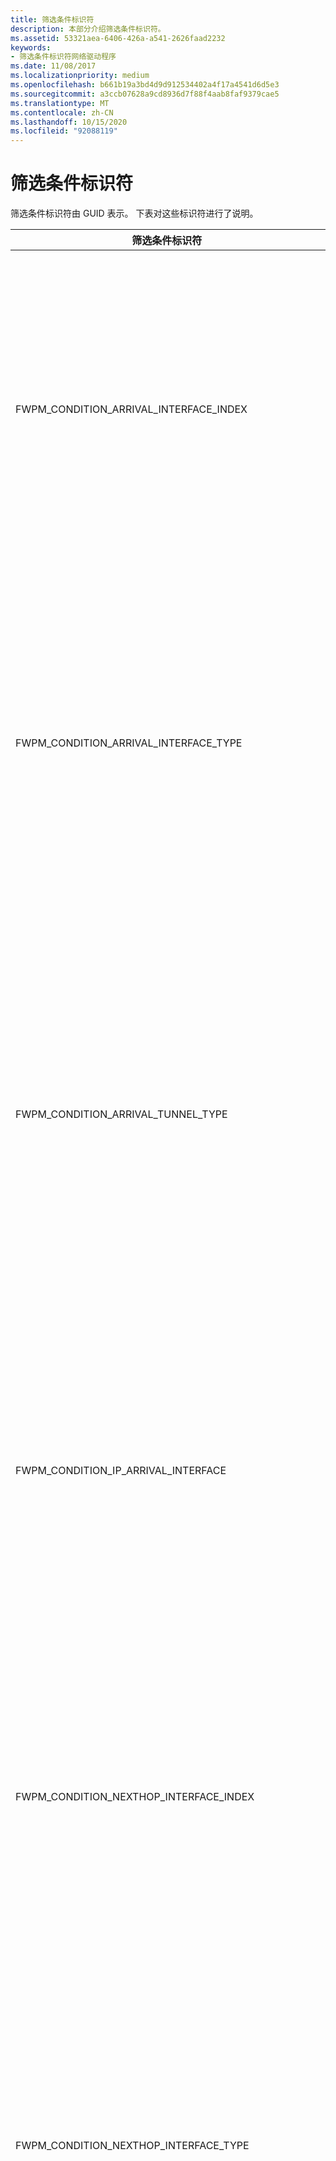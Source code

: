 ```yaml
---
title: 筛选条件标识符
description: 本部分介绍筛选条件标识符。
ms.assetid: 53321aea-6406-426a-a541-2626faad2232
keywords:
- 筛选条件标识符网络驱动程序
ms.date: 11/08/2017
ms.localizationpriority: medium
ms.openlocfilehash: b661b19a3bd4d9d912534402a4f17a4541d6d5e3
ms.sourcegitcommit: a3ccb07628a9cd8936d7f88f4aab8faf9379cae5
ms.translationtype: MT
ms.contentlocale: zh-CN
ms.lasthandoff: 10/15/2020
ms.locfileid: "92088119"
---
```

# <a name="filtering-condition-identifiers"></a>筛选条件标识符

筛选条件标识符由 GUID 表示。 下表对这些标识符进行了说明。

|筛选条件标识符|说明|
|----|----|
|FWPM_CONDITION_ARRIVAL_INTERFACE_INDEX|网络堆栈枚举的到达网络接口的索引。</br>WFP 使用到达接口来匹配此条件。 到达接口是在执行弱主机或转发之前，从网络进入 IP 堆栈入站之前，数据包看到的第一个接口。</br>出于重新授权目的，这种情况是不对称的，因为它本身就是入站条件。 这意味着，当延伸响应出站数据包上的入站连接时，WFP 将对此条件使用空值。</br>若要处理重新授权，必须使用第二个筛选器。 此第二个筛选器可以允许或阻止空值，也可以使用在这种情况下具有有效值的不同条件。 如果到达接口条件，接口条件的下一个跃点类将在出站数据包上具有有效接口。</br>请注意，此功能仅在 Windows Server 2008 R2、Windows 7 和更高版本的 Windows 中可用。|
|FWPM_CONDITION_ARRIVAL_INTERFACE_TYPE|由 Internet 分配的编号颁发机构 (IANA) 定义的到达网络接口的类型。 有关详细信息，请参阅 [IANAifType 定义](https://www.iana.org/assignments/ianaiftype-mib/ianaiftype-mib)。</br>WFP 使用到达接口来匹配此条件。 到达接口是在执行弱主机或转发之前，从网络进入 IP 堆栈入站之前，数据包看到的第一个接口。</br>出于重新授权目的，这种情况是不对称的，因为它本身就是入站条件。 这意味着，当延伸响应出站数据包上的入站连接时，WFP 将对此条件使用空值。</br>若要处理重新授权，必须使用第二个筛选器。 此第二个筛选器可以允许或阻止空值，也可以使用在这种情况下具有有效值的不同条件。 如果到达接口条件，接口条件的下一个跃点类将在出站数据包上具有有效接口。</br>请注意，这只在 Windows Server 2008 R2、Windows 7 和更高版本的 Windows 中 v。|
|FWPM_CONDITION_ARRIVAL_TUNNEL_TYPE|如果 IF_TYPE_TUNNEL [IP_ADAPTER_ADDRESSES](/windows/win32/api/iptypes/ns-iptypes-ip_adapter_addresses_lh) 结构的 IfType 成员，则为隧道使用的封装方法。 隧道类型由 IANA 定义。 有关详细信息，请参阅 [IANAifType 定义](https://www.iana.org/assignments/ianaiftype-mib/ianaiftype-mib) 和 Windows SDK [IP 帮助器](./ip-helper.md) 文档。</br>WFP 使用到达接口来匹配此条件。 到达接口是在执行弱主机或转发之前，从网络进入 IP 堆栈入站之前，数据包看到的第一个接口。</br>出于重新授权目的，这种情况是不对称的，因为它本身就是入站条件。 这意味着，当延伸响应出站数据包上的入站连接时，WFP 将对此条件使用空值。</br>若要处理重新授权，必须使用第二个筛选器。 此第二个筛选器可以允许或阻止空值，也可以使用在这种情况下具有有效值的不同条件。 如果到达接口条件，接口条件的下一个跃点类将在出站数据包上具有有效接口。</br>请注意，此功能仅在 Windows Server 2008 R2、Windows 7 和更高版本的 Windows 中可用。|
|FWPM_CONDITION_IP_ARRIVAL_INTERFACE|与到达 IP 地址关联的网络接口的 [LUID](/windows-hardware/drivers/ddi/igpupvdev/ns-igpupvdev-_luid) 。</br>WFP 使用到达接口来匹配此条件。 到达接口是在执行弱主机或转发之前，从网络进入 IP 堆栈入站之前，数据包看到的第一个接口。</br>出于重新授权目的，这种情况是不对称的，因为它本身就是入站条件。 这意味着，当延伸响应出站数据包上的入站连接时，WFP 将对此条件使用空值。</br>若要处理重新授权，必须使用第二个筛选器。 此第二个筛选器可以允许或阻止空值，也可以使用在这种情况下具有有效值的不同条件。 如果到达接口条件，接口条件的下一个跃点类将在出站数据包上具有有效接口。</br>请注意，此功能仅在 Windows Server 2008 R2、Windows 7 和更高版本的 Windows 中可用。|
|FWPM_CONDITION_NEXTHOP_INTERFACE_INDEX|网络堆栈枚举的到达网络接口的索引。</br>WFP 使用下一个跃点接口来匹配此条件。 下一个跃点接口是在执行弱主机或转发后，将 IP 堆栈向网络传出之前，数据包所看到的最后一个接口。</br>出于重新授权目的，这种情况是不对称的，因为它是固有的出站条件。 这意味着，当延伸响应入站数据包上的出站连接时，WFP 将对此条件使用空值。</br>若要处理重新授权，必须使用第二个筛选器。 此第二个筛选器可以允许或阻止空值，也可以使用在这种情况下具有有效值的不同条件。 对于下一个跃点接口条件，接口条件的到达类将在入站数据包上具有有效接口。</br>请注意，此功能仅在 Windows Server 2008 R2、Windows 7 和更高版本的 Windows 中可用。|
|FWPM_CONDITION_NEXTHOP_INTERFACE_TYPE|由 Internet 分配的编号颁发机构 (IANA) 定义的到达网络接口的类型。 有关详细信息，请参阅 [IANAifType 定义](https://www.iana.org/assignments/ianaiftype-mib/ianaiftype-mib)。</br>WFP 使用下一个跃点接口来匹配此条件。 下一个跃点接口是在执行弱主机或转发后，将 IP 堆栈向网络传出之前，数据包所看到的最后一个接口。</br>出于重新授权目的，这种情况是不对称的，因为它是固有的出站条件。 这意味着，当延伸响应入站数据包上的出站连接时，WFP 将对此条件使用空值。</br>若要处理重新授权，必须使用第二个筛选器。 此第二个筛选器可以允许或阻止空值，也可以使用在这种情况下具有有效值的不同条件。 对于下一个跃点接口条件，接口条件的到达类将在入站数据包上具有有效接口。</br>请注意，此功能仅在 Windows Server 2008 R2、Windows 7 和更高版本的 Windows 中可用。|
|FWPM_CONDITION_NEXTHOP_TUNNEL_TYPE|如果 IF_TYPE_TUNNEL [**IP_ADAPTER_ADDRESSES**](/windows/win32/api/iptypes/ns-iptypes-ip_adapter_addresses_lh)结构的**IfType**成员，则为隧道使用的封装方法。 隧道类型由 IANA 定义。 有关详细信息，请参阅 [IANAifType 定义](https://www.iana.org/assignments/ianaiftype-mib/ianaiftype-mib) 和 Windows SDK [IP 帮助器](./ip-helper.md) 文档。</br>WFP 使用下一个跃点接口来匹配此条件。 下一个跃点接口是在执行弱主机或转发后，将 IP 堆栈向网络传出之前，数据包所看到的最后一个接口。</br>出于重新授权目的，这种情况是不对称的，因为它是固有的出站条件。 这意味着，当延伸响应入站数据包上的出站连接时，WFP 将对此条件使用空值。</br>若要处理重新授权，必须使用第二个筛选器。 此第二个筛选器可以允许或阻止空值，也可以使用在这种情况下具有有效值的不同条件。 对于下一个跃点接口条件，接口条件的到达类将在入站数据包上具有有效接口。</br>请注意，此功能仅在 Windows Server 2008 R2、Windows 7 和更高版本的 Windows 中可用。|
|FWPM_CONDITION_IP_NEXTHOP_INTERFACE|与到达 IP 邮件关联的网络接口的[LUID](/windows-hardware/drivers/ddi/igpupvdev/ns-igpupvdev-_luid)</br>WFP 使用下一个跃点接口来匹配此条件。 下一个跃点接口是在执行弱主机或转发后，将 IP 堆栈向网络传出之前，数据包所看到的最后一个接口。</br>出于重新授权目的，这种情况是不对称的，因为它是固有的出站条件。 这意味着，当延伸响应入站数据包上的出站连接时，WFP 将对此条件使用空值。</br>若要处理重新授权，必须使用第二个筛选器。 此第二个筛选器可以允许或阻止空值，也可以使用在这种情况下具有有效值的不同条件。 对于下一个跃点接口条件，接口条件的到达类将在入站数据包上具有有效接口。</br>请注意，此功能仅在 Windows Server 2008 R2、Windows 7 和更高版本的 Windows 中可用。|
|FWPM_CONDITION_IP_LOCAL_ADDRESS|本地 IP 地址。|
|FWPM_CONDITION_IP_REMOTE_ADDRESS|远程 IP 地址。|
|FWPM_CONDITION_IP_SOURCE_ADDRESS|转发的数据包的源 IP 地址。|
|FWPM_CONDITION_IP_DESTINATION_ADDRESS|转发的数据包的目标 IP 地址。|
|FWPM_CONDITION_IP_LOCAL_ADDRESS_TYPE|本地 IP 地址类型。 可能的条件值为：</br>- NlatUnspecified</br>- NlatUnicast</br>- NlatAnycast</br>- NlatMulticast</br>- NlatBroadcast|
|FWPM_CONDITION_IP_DESTINATION_ADDRESS_TYPE|目标 IP 地址类型。 可能的条件值为：</br>- NlatUnspecified</br>- NlatUnicast</br>- NlatAnycast</br>- NlatMulticast</br>- NlatBroadcast|
|FWPM_CONDITION_IP_LOCAL_INTERFACE|与本地 IP 地址关联的网络接口的 LUID。|
|FWPM_CONDITION_IP_FORWARD_INTERFACE|要向其发送数据包的网络接口的 LUID。|
|FWPM_CONDITION_IP_PROTOCOL|[RFC 1700](https://tools.ietf.org/html/rfc1700)中指定的 IP 协议号。|
|FWPM_CONDITION_IP_LOCAL_PORT|本地传输协议端口号。|
|FWPM_CONDITION_IP_REMOTE_PORT|远程传输协议端口 |编号。|
|FWPM_CONDITION_ICMP_TYPE|在 [RFC 792](https://tools.ietf.org/html/rfc792)中指定的 "ICMP 类型" 字段。|
|FWPM_CONDITION_ICMP_CODE|在 [RFC 792](https://tools.ietf.org/html/rfc792)中指定的 "ICMP 代码" 字段。|
|FWPM_CONDITION_EMBEDDED_LOCAL_ADDRESS_TYPE|在 ICMP 数据包中嵌入的本地 IP 地址类型。 可能的条件值为：</br>- NlatUnspecified</br>- NlatUnicast</br>- NlatAnycast</br>- NlatMulticast</br>- NlatBroadcast|
|FWPM_CONDITION_EMBEDDED_REMOTE_ADDRESS|嵌入 ICMP 数据包的远程 IP 地址。|
|FWPM_CONDITION_EMBEDDED_PROTOCOL|在 ICMP 数据包中嵌入的 IP 协议号，如 [RFC 1700](https://tools.ietf.org/html/rfc1700)中所指定。|
|FWPM_CONDITION_EMBEDDED_LOCAL_PORT|在 ICMP 数据包中嵌入的本地传输协议端口号。|
|FWPM_CONDITION_EMBEDDED_REMOTE_PORT|在 ICMP 数据包中嵌入的远程传输协议端口号。|
|FWPM_CONDITION_FLAGS|筛选条件标志的组合的按位 "或"。 有关可能的标志的信息，请参阅 [筛选条件标志](filtering-condition-flags.md)。|
|FWPM_CONDITION_DIRECTION|数据报流量或数据流的方向。 可能的条件值为：</br>-FWP_DIRECTION_INBOUND</br>-FWP_DIRECTION_OUTBOUND</br></br>在数据报数据层和流数据包层中，此条件指定数据包的方向。</br>在流层和 ALE 流建立的层中，此条件指定连接的方向 (例如，本地应用程序启动连接时，入站数据包 FWPM_CONDITION_DIRECTION 设置为 FWP_DIRECTION_OUTBOUND) 。|
|FWPM_CONDITION_INTERFACE_INDEX|网络堆栈枚举的网络接口的索引。|
|FWPM_CONDITION_INTERFACE_TYPE|网络接口的总线类型。|
|FWPM_CONDITION_SUB_INTERFACE_INDEX|由网络堆栈枚举的逻辑网络接口的索引。|
|FWPM_CONDITION_SOURCE_INTERFACE_INDEX|网络堆栈枚举的转发数据包的源网络接口的索引。|
|FWPM_CONDITION_SOURCE_SUB_INTERFACE_INDEX|网络堆栈枚举的转发数据包的源逻辑网络接口的索引。|
|FWPM_CONDITION_DESTINATION_INTERFACE_INDEX|网络堆栈枚举的转发数据包的目标网络接口的索引。|
|FWPM_CONDITION_DESTINATION_SUB_INTERFACE_INDEX|网络堆栈枚举的转发数据包的目标逻辑网络接口的索引。|
|FWPM_CONDITION_ALE_APP_ID|应用程序的完整路径。|
|FWPM_CONDITION_ALE_USER_ID|本地用户的标识。|
|FWPM_CONDITION_ALE_REMOTE_USER_ID|远程用户的标识。|
|FWPM_CONDITION_ALE_REMOTE_MACHINE_ID|远程计算机的标识。|
|FWPM_CONDITION_ALE_PROMISCUOUS_MODE|允许或拒绝的原始套接字模式。 可能的条件值为：</br>-SIO_RCVALL</br>-SIO_RCVALL_IGMPMCAST</br>-SIO_RCVALL_MCAST</br>有关这些原始套接字模式的说明，请参阅 Microsoft Windows SDK 文档中的 [WSAIoctl](/windows/win32/api/winsock2/nf-winsock2-wsaioctl) 。|
|FWPM_CONDITION_ALE_SIO_FIREWALL_SYSTEM_PORT|保留以供内部使用。|
|FWPM_CONDITION_ALE_NAP_CONTEXT|保留以供内部使用。|
|FWPM_CONDITION_REMOTE_USER_TOKEN|远程用户的标识。|
|FWPM_CONDITION_RPC_IF_UUID|RPC 接口的 UUID。|
|FWPM_CONDITION_RPC_IF_VERSION|RPC 接口的版本。|
|FWPM_CONDITION_RCP_IF_FLAG|保留以供内部使用。|
|FWPM_CONDITION_DCOM_APP_ID|COM 应用程序的标识。|
|FWPM_CONDITION_IMAGE_NAME|应用程序的名称。|
|FWPM_CONDITION_RPC_PROTOCOL|RPC 协议。 可能的条件值为：</br>-RPC_PROTSEQ_TCP</br>-RPC_PROTSEQ_HTTP</br>-RPC_PROTSEQ_NMP|
|FWPM_CONDITION_RPC_AUTH_TYPE|身份验证服务类型。 有关身份验证服务类型的详细信息，请参阅 Windows SDK 文档的 RPC 部分中的 [身份验证-服务常量](/windows/desktop/Rpc/authentication-service-constants) 。|
|FWPM_CONDITION_RPC_AUTH_LEVEL|身份验证服务级别。 有关身份验证服务级别的详细信息，请参阅 Windows SDK 文档的 RPC 部分中的 [身份验证级别常量](/windows/desktop/Rpc/authentication-level-constants) 。|
|FWPM_CONDITION_SEC_ENCRYPT_ALGORITHM|基于证书的安全服务提供程序接口 (SSPI) 加密算法。|
|FWPM_CONDITION_SEC_KEY_SIZE|基于证书的安全服务提供程序接口 (SSPI) 加密密钥大小。|
|FWPM_CONDITION_IP_LOCAL_ADDRESS_V4|本地 IPv4 地址。|
|FWPM_CONDITION_IP_LOCAL_ADDRESS_V6|本地 IPv6 地址。|
|FWPM_CONDITION_PIPE|远程命名管道的名称。|
|FWPM_CONDITION_IP_REMOTE_ADDRESS_V4|远程 IPv4 地址。|
|FWPM_CONDITION_IP_REMOTE_ADDRESS_V6|远程 IPv6 地址。|
|FWPM_CONDITION_PROCESS_WITH_RPC_IF_UUID|具有 RPC 接口的进程的 UUID。|
|FWPM_CONDITION_RPC_EP_VALUE|保留以供内部使用。|
|FWPM_CONDITION_RPC_EP_FLAGS|保留以供内部使用。|
|FWPM_CONDITION_CLIENT_TOKEN|使用 RpcProxy 时客户端的标识。|
|FWPM_CONDITION_RPC_SERVER_NAME|RPC 服务器的名称（使用 RpcProxy 时）。|
|FWPM_CONDITION_RPC_SERVER_PORT|使用 RpcProxy 时 RPC 服务器上的端口。|
|FWPM_CONDITION_RPC_PROXY_AUTH_TYPE|RPC 代理身份验证服务类型。 有关身份验证服务类型的详细信息，请参阅 Windows SDK 文档的 RPC 部分中的 [身份验证-服务常量](/windows/desktop/Rpc/authentication-service-constants) 。|
|FWPM_CONDITION_TUNNEL_TYPE|隧道使用的封装方法。|
|FWPM_CONDITION_CLIENT_CERT_KEY_LENGTH|安全套接字层 (SSL) 客户端证书中的密钥长度。|
|FWPM_CONDITION_CLIENT_CERT_OID| (OID) 客户端证书中的对象标识符。|
|FWPM_CONDITION_INTERFACE_MAC_ADDRESS|发送或接收网络接口的物理地址。</br>**注意** 在 windows 8、Windows Server 2012 和更高版本的 Windows 中受支持。|
|FWPM_CONDITION_MAC_LOCAL_ADDRESS|本地网络接口的物理地址。 对于入站流量，这是帧中的目标 MAC 地址。 对于出站流量，这是帧的源 MAC 地址。</br>**注意**  在 windows 8、Windows Server 2012 和更高版本的 Windows 中受支持。|
|FWPM_CONDITION_MAC_REMOTE_ADDRESS|远程网络接口的物理地址。 对于入站流量，这是帧中的源 MAC 地址。 对于出站流量，这是帧的目标 MAC 地址。</br>**注意**  在 windows 8、Windows Server 2012 和更高版本的 Windows 中受支持。|
|FWPM_CONDITION_ETHER_TYPE|MAC 帧中指示的类型。 对于 IPv4 流量，此值为0x800，对于 IPv6 流量为0x86DD，对于 ARP 流量为0x806。  所有可能的值在 ntddndis 中定义为 NDIS_ETH_TYPE_Xxx。|
|FWPM_CONDITION_VLAN_ID|以太网 SNAP 标头中 VLAN 的标识符。</br>**注意**  在 windows 8、Windows Server 2012 和更高版本的 Windows 中受支持。|
|FWPM_CONDITION_NDIS_PORT|标识微型端口适配器端口的端口号。</br>**注意**  在 windows 8、Windows Server 2012 和更高版本的 Windows 中受支持。|
|FWPM_CONDITION_NDIS_MEDIA_TYPE|指定为 [NDIS_MEDIUM](/windows-hardware/drivers/ddi/ntddndis/ne-ntddndis-_ndis_medium) 枚举值之一的 NDIS 介质的类型。</br>**注意**  在 windows 8、Windows Server 2012 和更高版本的 Windows 中受支持。|
|FWPM_CONDITION_NDIS_PHYSICAL_MEDIA_TYPE|指定为 NDIS_PHYSICAL_MEDIUM 枚举值之一的通信接口的物理介质的类型。</br>**注意**  在 windows 8、Windows Server 2012 和更高版本的 Windows 中受支持。|
|FWPM_CONDITION_L2_FLAGS|用于 MAC 层的筛选条件标志组合的按位 "或"。 有关可能的标志的信息，请参阅 [筛选条件 L2 标志](filtering-condition-l2-flags.md)。</br>**注意**  在 windows 8、Windows Server 2012 和更高版本的 Windows 中受支持。|
|FWPM_CONDITION_MAC_LOCAL_ADDRESS_TYPE|本地 MAC 地址的链接类型。 这是在 FwpmTypes 中的 [DL_ADDRESS_TYPE](/windows/win32/api/fwpmtypes/ne-fwpmtypes-dl_address_type) 枚举中定义的值之一。</br>**注意**  在 windows 8、Windows Server 2012 和更高版本的 Windows 中受支持。|
|FWPM_CONDITION_MAC_REMOTE_ADDRESS_TYPE|远程 MAC 地址的链接类型。 这是在 FwpmTypes 中的 [DL_ADDRESS_TYPE](/windows/win32/api/fwpmtypes/ne-fwpmtypes-dl_address_type) 枚举中定义的值之一。</br>**注意**  在 windows 8、Windows Server 2012 和更高版本的 Windows 中受支持。|
|FWPM_CONDITION_INTERFACE|与本地 MAC 地址关联的网络接口的 LUID。</br>**注意**  在 windows 8、Windows Server 2012 和更高版本的 Windows 中受支持。|
|FWPM_CONDITION_ALE_PACKAGE_ID|AppContainer 受限包的安全标识符 (SID) 。</br>**注意**  在 windows 8、Windows Server 2012 和更高版本的 Windows 中受支持。|
|FWPM_CONDITION_MAC_SOURCE_ADDRESS|创建 MAC 帧的网络接口的物理地址。</br>**注意**  在 windows 8、Windows Server 2012 和更高版本的 Windows 中受支持。|
|FWPM_CONDITION_MAC_DESTINATION_ADDRESS|帧的目标网络接口的物理地址。</br>**注意**  在 windows 8、Windows Server 2012 和更高版本的 Windows 中受支持。|
|FWPM_CONDITION_MAC_SOURCE_ADDRESS_TYPE|创建该帧的接口的 MAC 地址的链接类型。 这是在 FwpmTypes 中的 [DL_ADDRESS_TYPE](/windows/win32/api/fwpmtypes/ne-fwpmtypes-dl_address_type) 枚举中定义的值之一。</br>**注意**  在 windows 8、Windows Server 2012 和更高版本的 Windows 中受支持。|
|FWPM_CONDITION_MAC_DESTINATION_ADDRESS_TYPE|帧的目标接口的 MAC 地址的链接类型。 这是在 FwpmTypes 中的 [DL_ADDRESS_TYPE](/windows/win32/api/fwpmtypes/ne-fwpmtypes-dl_address_type) 枚举中定义的值之一。</br>**注意**  在 windows 8、Windows Server 2012 和更高版本的 Windows 中受支持。|
|FWPM_CONDITION_IP_SOURCE_PORT|传输协议源端口号。</br>**注意**  在 windows 8、Windows Server 2012 和更高版本的 Windows 中受支持。|
|FWPM_CONDITION_IP_DESTINATION_PORT|传输协议目标端口号。</br>**注意**  在 windows 8、Windows Server 2012 和更高版本的 Windows 中受支持。|
|FWPM_CONDITION_VSWITCH_ID|虚拟交换机的 GUID。</br>**注意**  在 windows 8、Windows Server 2012 和更高版本的 Windows 中受支持。|
|FWPM_CONDITION_VSWITCH_NETWORK_TYPE|与虚拟交换机关联的网络的类型。 这是在 FwpTypes 中的 [FWP_VSWITCH_NETWORK_TYPE](/windows/win32/api/fwptypes/ne-fwptypes-fwp_vswitch_network_type) 枚举中定义的值之一。</br>**注意**  在 windows 8 和更高版本的 Windows 中受支持。|
|FWPM_CONDITION_VSWITCH_SOURCE_INTERFACE_ID|创建该帧的虚拟交换机的接口的 GUID。</br>**注意**  在 windows 8、Windows Server 2012 和更高版本的 Windows 中受支持。|
|FWPM_CONDITION_VSWITCH_DESTINATION_INTERFACE_ID|帧所指向的虚拟交换机的接口的 GUID。</br>**注意**  在 windows 8 和更高版本的 Windows 中受支持。|
|FWPM_CONDITION_VSWITCH_SOURCE_INTERFACE_TYPE|创建该帧的虚拟交换机接口的类型。 这是在 Ntddndis 中的 [NDIS_NIC_SWITCH_TYPE](/windows-hardware/drivers/ddi/ntddndis/ne-ntddndis-_ndis_nic_switch_type) 枚举中定义的值之一。</br>**注意**  在 windows 8、Windows Server 2012 和更高版本的 Windows 中受支持。|
|FWPM_CONDITION_VSWITCH_DESTINATION_INTERFACE_TYPE|帧的目标虚拟交换机接口的类型。 这是在 Ntddndis 中的 [NDIS_NIC_SWITCH_TYPE](/windows-hardware/drivers/ddi/ntddndis/ne-ntddndis-_ndis_nic_switch_type) 枚举中定义的值之一。</br>**注意**  在 windows 8、Windows Server 2012 和更高版本的 Windows 中受支持。|
|FWPM_CONDITION_VSWITCH_SOURCE_VM_ID|VSwitch 源虚拟机的唯一标识符。</br>**注意**  在 windows 8、Windows Server 2012 和更高版本的 Windows 中受支持。|
|FWPM_CONDITION_VSWITCH_DESTINATION_VM_ID|VSwitch 目标虚拟机的唯一标识符。</br>**注意**  在 windows 8、Windows Server 2012 和更高版本的 Windows 中受支持。|
|FWPM_CONDITION_VSWITCH_TENANT_NETWORK_ID|VSwitch 网络的唯一标识符。 不能与 VLAN_IDs 结合使用。</br>**注意**  在 windows 8、Windows Server 2012 和更高版本的 Windows 中受支持。|
|FWPM_CONDITION_ALE_PACKAGE_ID|应用容器 (SID) 的安全标识符。</br>**注意**  在 windows 8、Windows Server 2012 和更高版本的 Windows 中受支持。|
|FWPM_CONDITION_ALE_ORIGINAL_APP_ID|在从代理更改之前，应用程序的原始完整路径。  请注意，如果不涉及代理，则该代理将与 FWPM_CONDITION_ALE_APP_ID 相同。</br>**注意**  在 windows 8、Windows Server 2012 和更高版本的 Windows 中受支持。|
|FWPM_CONDITION_QM_MODE|快速模式 (QM) 模式。</br>**注意**  在 windows 8、Windows Server 2012 和更高版本的 Windows 中受支持。|